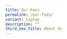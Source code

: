 ```yaml
---
title: Our Fees
permalink: /our-fees/
variant: tiptap
description: ""
third_nav_title: About Us
---
```

